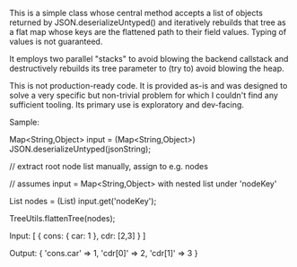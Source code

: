 This is a simple class whose central method accepts a list of objects returned by JSON.deserializeUntyped() and iteratively rebuilds that tree as a flat map whose keys are the flattened path to their field values. Typing of values is not guaranteed. 

It employs two parallel "stacks" to avoid blowing the backend callstack and destructively rebuilds its tree parameter to (try to) avoid blowing the heap. 

This is not production-ready code. It is provided as-is and was designed to solve a very specific but non-trivial problem for which I couldn't find any sufficient tooling. Its primary use is exploratory and dev-facing.

Sample:

Map<String,Object> input = (Map<String,Object>) JSON.deserializeUntyped(jsonString);

// extract root node list manually, assign to e.g. nodes 

// assumes input = Map<String,Object> with nested list under 'nodeKey'

List<Object> nodes = (List<Object>) input.get('nodeKey');

TreeUtils.flattenTree(nodes);

Input:
[ { cons: { car: 1 }, cdr: [2,3] } ]

Output:
{
   'cons.car' => 1,
   'cdr[0]' => 2,
   'cdr[1]' => 3
 }
